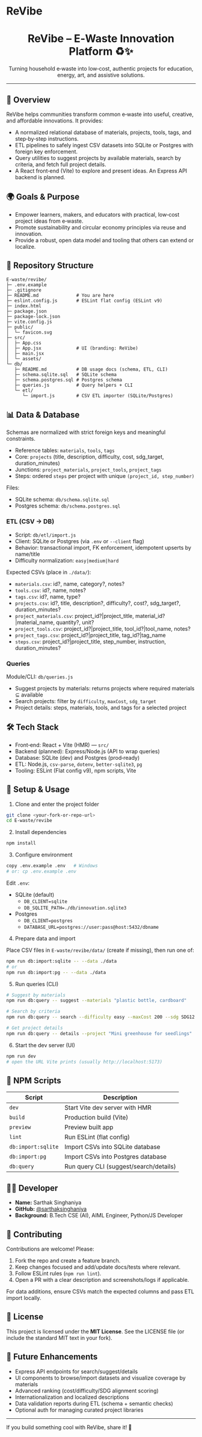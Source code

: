 # ReVibe

<div align="center">

# ReVibe – E‑Waste Innovation Platform ♻️✨

Turning household e‑waste into low‑cost, authentic projects for education, energy, art, and assistive solutions.

</div>

---

## 📖 Overview

ReVibe helps communities transform common e‑waste into useful, creative, and affordable innovations. It provides:

- A normalized relational database of materials, projects, tools, tags, and step‑by‑step instructions.
- ETL pipelines to safely ingest CSV datasets into SQLite or Postgres with foreign key enforcement.
- Query utilities to suggest projects by available materials, search by criteria, and fetch full project details.
- A React front‑end (Vite) to explore and present ideas. An Express API backend is planned.

## 🌍 Goals & Purpose

- Empower learners, makers, and educators with practical, low‑cost project ideas from e‑waste.
- Promote sustainability and circular economy principles via reuse and innovation.
- Provide a robust, open data model and tooling that others can extend or localize.

## 📂 Repository Structure

```
E-waste/revibe/
├─ .env.example
├─ .gitignore
├─ README.md              # You are here
├─ eslint.config.js       # ESLint flat config (ESLint v9)
├─ index.html
├─ package.json
├─ package-lock.json
├─ vite.config.js
├─ public/
│  └─ favicon.svg
├─ src/
│  ├─ App.css
│  ├─ App.jsx             # UI (branding: ReVibe)
│  ├─ main.jsx
│  └─ assets/
└─ db/
   ├─ README.md           # DB usage docs (schema, ETL, CLI)
   ├─ schema.sqlite.sql   # SQLite schema
   ├─ schema.postgres.sql # Postgres schema
   ├─ queries.js          # Query helpers + CLI
   └─ etl/
      └─ import.js        # CSV ETL importer (SQLite/Postgres)
```

## 📊 Data & Database

Schemas are normalized with strict foreign keys and meaningful constraints.

- Reference tables: `materials`, `tools`, `tags`
- Core: `projects` (title, description, difficulty, cost, sdg_target, duration_minutes)
- Junctions: `project_materials`, `project_tools`, `project_tags`
- Steps: ordered `steps` per project with unique `(project_id, step_number)`

Files:

- SQLite schema: `db/schema.sqlite.sql`
- Postgres schema: `db/schema.postgres.sql`

### ETL (CSV → DB)

- Script: `db/etl/import.js`
- Client: SQLite or Postgres (via `.env` or `--client` flag)
- Behavior: transactional import, FK enforcement, idempotent upserts by name/title
- Difficulty normalization: `easy|medium|hard`

Expected CSVs (place in `./data/`):

- `materials.csv`: id?, name, category?, notes?
- `tools.csv`: id?, name, notes?
- `tags.csv`: id?, name, type?
- `projects.csv`: id?, title, description?, difficulty?, cost?, sdg_target?, duration_minutes?
- `project_materials.csv`: project_id?|project_title, material_id?|material_name, quantity?, unit?
- `project_tools.csv`: project_id?|project_title, tool_id?|tool_name, notes?
- `project_tags.csv`: project_id?|project_title, tag_id?|tag_name
- `steps.csv`: project_id?|project_title, step_number, instruction, duration_minutes?

### Queries

Module/CLI: `db/queries.js`

- Suggest projects by materials: returns projects where required materials ⊆ available
- Search projects: filter by `difficulty`, `maxCost`, `sdg_target`
- Project details: steps, materials, tools, and tags for a selected project

## 🛠 Tech Stack

- Front‑end: React + Vite (HMR) — `src/`
- Backend (planned): Express/Node.js (API to wrap queries)
- Database: SQLite (dev) and Postgres (prod‑ready)
- ETL: Node.js, `csv-parse`, `dotenv`, `better-sqlite3`, `pg`
- Tooling: ESLint (Flat config v9), npm scripts, Vite

## 🚀 Setup & Usage

1) Clone and enter the project folder

```bash
git clone <your-fork-or-repo-url>
cd E-waste/revibe
```

2) Install dependencies

```bash
npm install
```

3) Configure environment

```bash
copy .env.example .env   # Windows
# or: cp .env.example .env
```

Edit `.env`:

- SQLite (default)
  - `DB_CLIENT=sqlite`
  - `DB_SQLITE_PATH=./db/innovation.sqlite3`
- Postgres
  - `DB_CLIENT=postgres`
  - `DATABASE_URL=postgres://user:pass@host:5432/dbname`

4) Prepare data and import

Place CSV files in `E-waste/revibe/data/` (create if missing), then run one of:

```bash
npm run db:import:sqlite -- --data ./data
# or
npm run db:import:pg -- --data ./data
```

5) Run queries (CLI)

```bash
# Suggest by materials
npm run db:query -- suggest --materials "plastic bottle, cardboard"

# Search by criteria
npm run db:query -- search --difficulty easy --maxCost 200 --sdg SDG12

# Get project details
npm run db:query -- details --project "Mini greenhouse for seedlings"
```

6) Start the dev server (UI)

```bash
npm run dev
# open the URL Vite prints (usually http://localhost:5173)
```

## 📜 NPM Scripts

| Script               | Description                                              |
|----------------------|----------------------------------------------------------|
| `dev`                | Start Vite dev server with HMR                           |
| `build`              | Production build (Vite)                                  |
| `preview`            | Preview built app                                        |
| `lint`               | Run ESLint (flat config)                                 |
| `db:import:sqlite`   | Import CSVs into SQLite database                         |
| `db:import:pg`       | Import CSVs into Postgres database                       |
| `db:query`           | Run query CLI (suggest/search/details)                   |

## 👨‍💻 Developer

- **Name:** Sarthak Singhaniya  
- **GitHub:** [@sarthaksinghaniya](https://github.com/sarthaksinghaniya)  
- **Background:** B.Tech CSE (AI), AIML Engineer, Python/JS Developer

## 🤝 Contributing

Contributions are welcome! Please:

1. Fork the repo and create a feature branch.
2. Keep changes focused and add/update docs/tests where relevant.
3. Follow ESLint rules (`npm run lint`).
4. Open a PR with a clear description and screenshots/logs if applicable.

For data additions, ensure CSVs match the expected columns and pass ETL import locally.

## 📜 License

This project is licensed under the **MIT License**. See the LICENSE file (or include the standard MIT text in your fork).

## 🌟 Future Enhancements

- Express API endpoints for search/suggest/details
- UI components to browse/import datasets and visualize coverage by materials
- Advanced ranking (cost/difficulty/SDG alignment scoring)
- Internationalization and localized descriptions
- Data validation reports during ETL (schema + semantic checks)
- Optional auth for managing curated project libraries

---

If you build something cool with ReVibe, share it! 🌱

